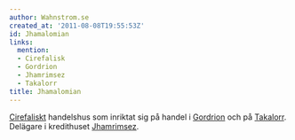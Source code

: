 ```yaml
---
author: Wahnstrom.se
created_at: '2011-08-08T19:55:53Z'
id: Jhamalomian
links:
  mention:
  - Cirefalisk
  - Gordrion
  - Jhamrimsez
  - Takalorr
title: Jhamalomian
---
```


[Cirefaliskt] handelshus som inriktat sig på handel i [Gordrion] och på [Takalorr]. Delägare i
kredithuset [Jhamrimsez].

  [Cirefaliskt]: Cirefalisk
  [Gordrion]: Gordrion
  [Takalorr]: Takalorr
  [Jhamrimsez]: Jhamrimsez